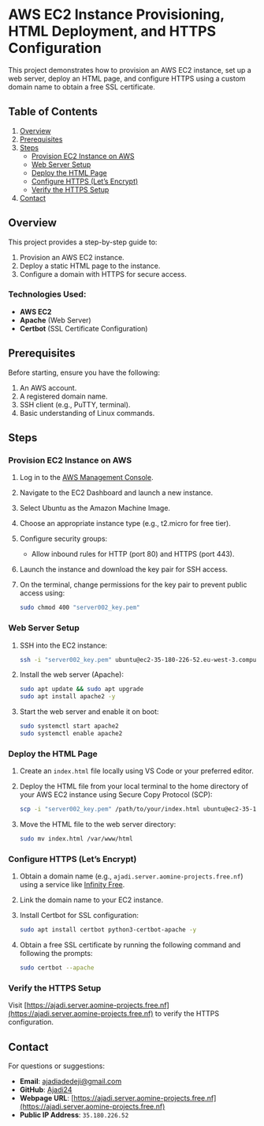 # AWS EC2 Instance Provisioning, HTML Deployment, and HTTPS Configuration

This project demonstrates how to provision an AWS EC2 instance, set up a web server, deploy an HTML page, and configure HTTPS using a custom domain name to obtain a free SSL certificate.

## Table of Contents
1. [Overview](#overview)
2. [Prerequisites](#prerequisites)
3. [Steps](#steps)
   - [Provision EC2 Instance on AWS](#provision-ec2-instance-on-aws)
   - [Web Server Setup](#web-server-setup)
   - [Deploy the HTML Page](#deploy-the-html-page)
   - [Configure HTTPS (Let’s Encrypt)](#configure-https-let-s-encrypt)
   - [Verify the HTTPS Setup](#verify-the-https-setup)
4. [Contact](#contact)

## Overview
This project provides a step-by-step guide to:
1. Provision an AWS EC2 instance.
2. Deploy a static HTML page to the instance.
3. Configure a domain with HTTPS for secure access.

### Technologies Used:
- **AWS EC2**
- **Apache** (Web Server)
- **Certbot** (SSL Certificate Configuration)

## Prerequisites
Before starting, ensure you have the following:
1. An AWS account.
2. A registered domain name.
3. SSH client (e.g., PuTTY, terminal).
4. Basic understanding of Linux commands.

## Steps

### Provision EC2 Instance on AWS
1. Log in to the [AWS Management Console](https://aws.amazon.com/console/).
2. Navigate to the EC2 Dashboard and launch a new instance.
3. Select Ubuntu as the Amazon Machine Image.
4. Choose an appropriate instance type (e.g., t2.micro for free tier).
5. Configure security groups:
   - Allow inbound rules for HTTP (port 80) and HTTPS (port 443).
6. Launch the instance and download the key pair for SSH access.
7. On the terminal, change permissions for the key pair to prevent public access using:

   ```bash
   sudo chmod 400 "server002_key.pem"
   ```

### Web Server Setup
1. SSH into the EC2 instance:

   ```bash
   ssh -i "server002_key.pem" ubuntu@ec2-35-180-226-52.eu-west-3.compute.amazonaws.com
   ```

2. Install the web server (Apache):

   ```bash
   sudo apt update && sudo apt upgrade
   sudo apt install apache2 -y
   ```

3. Start the web server and enable it on boot:

   ```bash
   sudo systemctl start apache2
   sudo systemctl enable apache2
   ```

### Deploy the HTML Page
1. Create an `index.html` file locally using VS Code or your preferred editor.
2. Deploy the HTML file from your local terminal to the home directory of your AWS EC2 instance using Secure Copy Protocol (SCP):

   ```bash
   scp -i "server002_key.pem" /path/to/your/index.html ubuntu@ec2-35-180-226-52.eu-west-3.compute.amazonaws.com:/home/ubuntu
   ```

3. Move the HTML file to the web server directory:

   ```bash
   sudo mv index.html /var/www/html
   ```

### Configure HTTPS (Let’s Encrypt)
1. Obtain a domain name (e.g., `ajadi.server.aomine-projects.free.nf`) using a service like [Infinity Free](https://www.infinityfree.net/).
2. Link the domain name to your EC2 instance.
3. Install Certbot for SSL configuration:

   ```bash
   sudo apt install certbot python3-certbot-apache -y
   ```

4. Obtain a free SSL certificate by running the following command and following the prompts:

   ```bash
   sudo certbot --apache
   ```

### Verify the HTTPS Setup
Visit [https://ajadi.server.aomine-projects.free.nf](https://ajadi.server.aomine-projects.free.nf) to verify the HTTPS configuration.

## Contact
For questions or suggestions:
- **Email**: [ajadiadedeji@gmail.com](mailto:ajadiadedeji@gmail.com)
- **GitHub**: [Ajadi24](https://github.com/Ajadi24)
- **Webpage URL**: [https://ajadi.server.aomine-projects.free.nf](https://ajadi.server.aomine-projects.free.nf)
- **Public IP Address**: `35.180.226.52`
